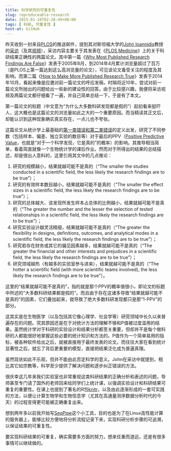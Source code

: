 ```yaml
---
title: 科学研究的可重复性
slug: reproduceable-research
date: 2015-01-16T02:28:49+08:00
tags: [ 科研, 可重复性 ]
host-at: GitHub
---
```

昨天收到一封来自[PLOS]的推送邮件，提到其对斯坦福大学的[John Ioannidis]教授的[采访]（及其[视频]），采访内容主要关于其发表在《[PLOS Medicine]》上的关于科研结果正确性的两篇论文。其中第一篇《[Why Most Published Research Findings Are False][paper1]》发表于2005年8月，到2014年4月累计浏览量超过了百万（是PLOS上第一篇达到这么高浏览量的论文），可见该论文备受关注的程度及其影响。而第二篇《[How to Make More Published Research True][paper2]》发表于2014年10月，看起来像是应邀对前一篇论文的呼应发稿，时隔将近10年，尝试对前一篇论文所抛出的问题给出一些新的建设性的回答。由于比较感兴趣，我便将采访视频及两篇论文都仔细看了一遍，并自己简单总结一下，于是有了本文。

第一篇论文的标题（中文意为“为什么大多数科研发现都是假的”）起初看来挺吓人，这大概也是这篇论文的浏览量如此之大的一个重要原因。而当精读其正文后，却能认识到这种现象确实真实存在，一点儿也不夸张。

这篇论文从统计学上最基础的[第一类错误和第二类错误][errors]的定义出发，研究了不同参数（包括样本、偏差、独立实验的数目等）对于最后的PPV（[Positive Predictive Value][ppv]，也就是“对于一个科学发现，它是真的”的概率）的影响。其推导相当简单，看着简直就像一个生物统计学的课后作业。然而对于所得出的结果的总结描述，却是很出人意料的，这里引用其文中的几点推论：

1. 研究的规模越小，结果就越可能不是真的（“The smaller the studies conducted in a scientific field, the less likely the research findings are to be true”）；
2. 研究的有效样本数目越小，结果就越可能不是真的（“The smaller the effect sizes in a scientific field, the less likely the research findings are to be true”）；
3. 研究的总体越大、该发现所发生样本占总体的比例越小，结果就越可能不是真的（“The greater the number and the lesser the selection of tested relationships in a scientific field, the less likely the research findings are to be true”）；
4. 研究实验设计越灵活精细，结果就越可能不是真的（“The greater the flexibility in designs, definitions, outcomes, and analytical modes in a scientific field, the less likely the research findings are to be true”）；
5. 研究若存在财务或其它的偏见因素越多，结果就越可能不是真的（“The greater the financial and other interests and prejudices in a scientific field, the less likely the research findings are to be true”）；
6. 研究领域越热（有越多的实验室参与进来），结果就越可能不是真的（“The hotter a scientific field (with more scientific teams involved), the less likely the research findings are to be true”）。

这里的“结果就越可能不是真的”，指的就是那个PPV的概率值很小，即论文的标题中所述的“大多数科研结果都是假的”。而且由于存在这诸多导致“结果就越可能不是真的”的因素，它们叠加起来，就导致了绝大多数科研发现都只是那“1-PPV”的部分。

这其实是在生物医学（以及包括其它像心理学、社会学等）研究领域中长久以来普遍存在的问题。究其原因还是在于对统计方法的理解不够和P值被过度滥用的结果。虽然统计学对于科研的实验设计和结果分析都至关重要，但却并不是每个做科研的人都能很好地掌握这些必要的统计知识和方法的。P值作为一个简单易用的指标，被各种软件给出之后，就被直接用于最终发表的论文。而往往大家在看到统计显著性之后，就忘了背后更重要的模型，直接把结果泛化成为普遍真理。

虽然现状如此不乐观，但并不能由此否定科学的意义。John在采访中就提到，相比其它如宗教等，科学至少提供了解决问题和逐步纠正错误的方法。

很庆幸这几年来我们实验室也非常重视这类科研结果的正确分析和表述的问题，导师甚至专门请了国外的老师回来给同学们上统计课，以强调实验设计和科研结果可重复的重要性。在课上也提到了著名的R包[knitr]，以及由此逐渐形成的一套可实践的方法，以便让计算生物学和生物信息学（尤其在高通量测序数据分析时代的今天）的过程变得更可能被正确重复出来。

想到两年多以前我开始写[SeqPipe]这个小工具，目的也是为了在Linux高性能计算的服务器上，能够比较方便地将分析流程记录下来，实现科研分析步骤的可追溯，以保证结果的可重复性。

要实现科研结果的可重复，确实需要多方面的努力，想来任重而道远，还是有很多事情可以继续做的。

[PLOS]: http://www.plos.org/
[PLOS Medicine]: http://journals.plos.org/plosmedicine/
[John Ioannidis]: https://med.stanford.edu/profiles/john-ioannidis
[采访]: http://blogs.plos.org/speakingofmedicine/2014/06/23/one-one-million-article-views-qa-author-john-ioannidis/
[视频]: https://www.youtube.com/watch?v=KOZAV9AvIQE
[paper1]: http://journals.plos.org/plosmedicine/article?id=10.1371/journal.pmed.0020124
[paper2]: http://journals.plos.org/plosmedicine/article?id=10.1371/journal.pmed.1001747
[errors]: http://en.wikipedia.org/wiki/Type_I_and_type_II_errors
[ppv]: http://en.wikipedia.org/wiki/Positive_and_negative_predictive_values
[knitr]: http://yihui.name/knitr/
[SeqPipe]: /seqpipe/
